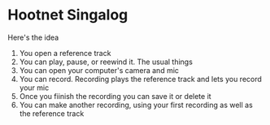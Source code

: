 # Hootnet Singalog

Here's the idea

1. You open a reference track
2. You can play, pause, or reewind it. The usual things
3. You can open your computer's camera and mic
4. You can record. Recording plays the reference track and lets you record your mic
5. Once you fiinish the recording you can save it or delete it
6. You can make another recording, using your first recording as well as the reference track
